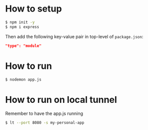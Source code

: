 # How to setup

```bash
$ npm init -y
$ npm i express
```

Then add the following key-value pair in top-level of `package.json`:

```json
"type": "module"
```

# How to run

```bash
$ nodemon app.js
```

# How to run on local tunnel
Remember to have the app.js running

```bash
$ lt --port 8080 -s my-personal-app
```
